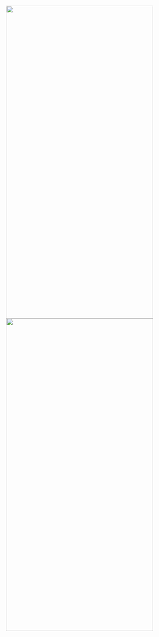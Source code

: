 <p>
  <img src ="https://github.com/Hitesh910/mirror_wall_app/assets/154861495/2c849a56-ffec-4687-916e-4fb6d9865f81"height="850"width="400"/>
  <img src ="https://github.com/Hitesh910/mirror_wall_app/assets/154861495/a87db2f1-150f-479d-8694-e8a9ab9d0b04"height="850"width="400"/>
</p>
 

